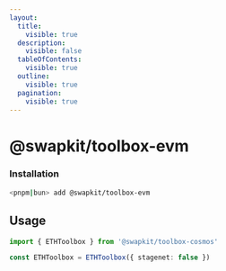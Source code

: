 ```yaml
---
layout:
  title:
    visible: true
  description:
    visible: false
  tableOfContents:
    visible: true
  outline:
    visible: true
  pagination:
    visible: true
---
```


# @swapkit/toolbox-evm

### **Installation**

```bash
<pnpm|bun> add @swapkit/toolbox-evm
```

## Usage

```typescript
import { ETHToolbox } from '@swapkit/toolbox-cosmos'

const ETHToolbox = ETHToolbox({ stagenet: false })
```

